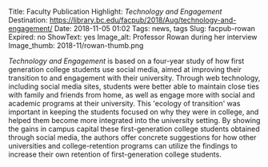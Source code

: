 Title: Faculty Publication Highlight: <em>Technology and Engagement</em>
Destination: https://library.bc.edu/facpub/2018/Aug/technology-and-engagement/
Date: 2018-11-05 01:02
Tags: news, tags 
Slug: facpub-rowan
Expired: no
ShowText: yes
Image_alt: Professor Rowan during her interview
Image_thumb: 2018-11/rowan-thumb.png

<em>Technology and Engagement</em> is based on a four-year study of how first generation college students use social media, aimed at improving their transition to and engagement with their university. Through web technology, including social media sites, students were better able to maintain close ties with family and friends from home, as well as engage more with social and academic programs at their university. This 'ecology of transition' was important in keeping the students focused on why they were in college, and helped them become more integrated into the university setting. By showing the gains in campus capital these first-generation college students obtained through social media, the authors offer concrete suggestions for how other universities and college-retention programs can utilize the findings to increase their own retention of first-generation college students.
